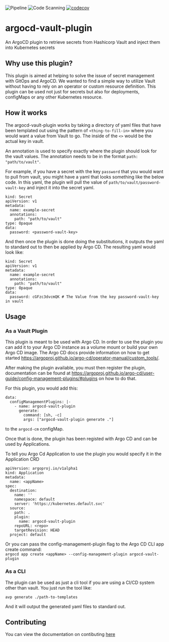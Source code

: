 ![Pipeline](https://github.com/IBM/argocd-vault-plugin/workflows/Pipeline/badge.svg) ![Code Scanning](https://github.com/IBM/argocd-vault-plugin/workflows/Code%20Scanning/badge.svg) [![codecov](https://codecov.io/gh/IBM/argocd-vault-plugin/branch/main/graph/badge.svg?token=p8XJMcip6l)](https://codecov.io/gh/IBM/argocd-vault-plugin)
# argocd-vault-plugin
An ArgoCD plugin to retrieve secrets from Hashicorp Vault and inject them into Kubernetes secrets

## Why use this plugin?
This plugin is aimed at helping to solve the issue of secret management with GitOps and ArgoCD. We wanted to find a simple way to utilize Vault without having to rely on an operator or custom resource definition. This plugin can be used not just for secrets but also for deployments, configMaps or any other Kubernetes resource.

## How it works
The argocd-vault-plugin works by taking a directory of yaml files that have been templated out using the pattern of `<thing-to-fill-in>` where you would want a value from Vault to go. The inside of the `<>` would be the actual key in vault.

An annotation is used to specify exactly where the plugin should look for the vault values. The annotation needs to be in the format `path: "path/to/vault"`.

For example, if you have a secret with the key `password` that you would want to pull from vault, you might have a yaml that looks something like the below code. In this yaml, the plugin will pull the value of `path/to/vault/password-vault-key` and inject it into the secret yaml.

```
kind: Secret
apiVersion: v1
metadata:
  name: example-secret
  annotations:
    path: "path/to/vault"
type: Opaque
data:
  password: <password-vault-key>
```

And then once the plugin is done doing the substitutions, it outputs the yaml to standard out to then be applied by Argo CD. The resulting yaml would look like:
```
kind: Secret
apiVersion: v1
metadata:
  name: example-secret
  annotations:
    path: "path/to/vault"
type: Opaque
data:
  password: cGFzc3dvcmQK # The Value from the key password-vault-key in vault
```

## Usage

### As a Vault Plugin
This plugin is meant to be used with Argo CD. In order to use the plugin you can add it to your Argo CD instance as a volume mount or build your own Argo CD image.
The Argo CD docs provide information on how to get started https://argoproj.github.io/argo-cd/operator-manual/custom_tools/.

After making the plugin available, you must then register the plugin, documentation can be found at https://argoproj.github.io/argo-cd/user-guide/config-management-plugins/#plugins on how to do that.

For this plugin, you would add this:
```
data:
  configManagementPlugins: |-
    - name: argocd-vault-plugin
      generate:
        command: [sh, -c]
        args: ["argocd-vault-plugin generate ."]
```
to the `argocd-cm` configMap.

Once that is done, the plugin has been registed with Argo CD and can be used by Applications.

To tell you Argo Cd Application to use the plugin you would specify it in the Application CRD
```
apiVersion: argoproj.io/v1alpha1
kind: Application
metadata:
  name: <appName>
spec:
  destination:
    name: ''
    namespace: default
    server: 'https://kubernetes.default.svc'
  source:
    path: .
    plugin:
      name: argocd-vault-plugin
    repoURL: <repo>
    targetRevision: HEAD
  project: default
```
Or you can pass the config-management-plugin flag to the Argo CD CLI app create command:  
`argocd app create <appName> --config-management-plugin argocd-vault-plugin`

### As a CLI
The plugin can be used as just a cli tool if you are using a CI/CD system other than vault. You just run the tool like:

`avp generate ./path-to-templates`

And it will output the generated yaml files to standard out.

## Contributing

You can view the documentation on contibuting [here](./Contributing.md)
